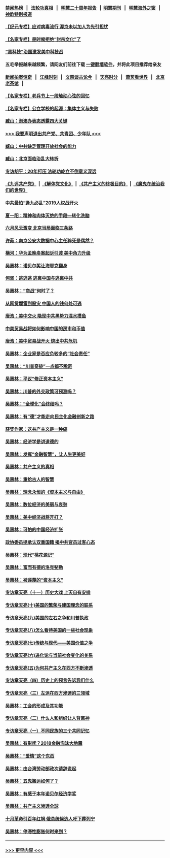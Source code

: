 #### [禁闻热榜](热点新闻.md?=0)  &nbsp;&nbsp;|&nbsp;&nbsp; [法轮功真相](https://github.com/gfw-breaker/truth/blob/master/README.md?=0) &nbsp;&nbsp;|&nbsp;&nbsp; [明慧二十周年报告](https://github.com/gfw-breaker/mh-reports/blob/master/README.md?=0) &nbsp;&nbsp;|&nbsp;&nbsp;[明慧期刊](https://github.com/gfw-breaker/mh-qikan) &nbsp;&nbsp;|&nbsp;&nbsp; [明慧海外之窗](https://github.com/gfw-breaker/mh-news/blob/master/README.md?=0) &nbsp;&nbsp;|&nbsp;&nbsp; [神韵特别报道](https://github.com/gfw-breaker/mh-news/blob/master/shenyun.md?=0)
#### [【纪元专栏】应对病毒流行 渥京未以加人为先引担忧](../pages/nsc423/n11875714.md?t=03122202) 
#### [【名家专栏】是时候拒绝“封杀文化”了](../pages/nsc423/n11814093.md?t=03122202) 
#### [“黑科技”治国激发美中科技战](../pages/nsc423/n11638056.md?t=03122202) 
#### 五毛举报越来越频繁，请网友们前往下载 [一键翻墙软件](https://github.com/gfw-breaker/ssr-accounts)，并将此项目推荐给亲友
#### [新闻拍案惊奇](https://github.com/gfw-breaker/banned-news/blob/master/pages/link4.md) &nbsp;&nbsp;|&nbsp;&nbsp; [江峰时刻](https://github.com/gfw-breaker/banned-news/blob/master/pages/link4.md) &nbsp;&nbsp;|&nbsp;&nbsp; [文昭谈古论今](https://github.com/gfw-breaker/banned-news/blob/master/pages/link4.md) &nbsp;&nbsp;|&nbsp;&nbsp; [天亮时分](https://github.com/gfw-breaker/banned-news/blob/master/pages/link4.md) &nbsp;&nbsp;|&nbsp;&nbsp; [萧茗看世界](https://github.com/gfw-breaker/banned-news/blob/master/pages/link4.md) &nbsp;&nbsp;|&nbsp;&nbsp; [北京老茶馆](https://github.com/gfw-breaker/banned-news/blob/master/pages/link4.md) &nbsp;&nbsp;|&nbsp;&nbsp; 
#### [【名家专栏】老兵节上一段触动心弦的回忆](../pages/nsc423/n11646016.md?t=03122202) 
#### [【名家专栏】公立学校的起源：集体主义与失败](../pages/nsc423/n11601833.md?t=03122202) 
#### [臧山：港澳办表态透露四大关键](../pages/nsc423/n11421628.md?t=03122202) 
#### [>>> 我要声明退出共产党、共青团、少年队 <<<](https://github.com/begood0513/goodnews/blob/master/quit/letter.md) 
#### [臧山：中共缺乏管理开放社会的能力](../pages/nsc423/n11407457.md?t=03122202) 
#### [臧山：北京面临治乱大转折](../pages/nsc423/n11406895.md?t=03122202) 
#### [专访胡平：20年打压 法轮功屹立不倒意义深远](../pages/nsc423/n11398800.md?t=03122202) 
#### [《九评共产党》](https://github.com/begood0513/9ping.md/blob/master/README.md) &nbsp;|&nbsp; [《解体党文化》](../../../../jtdwh.md/blob/master/README.md)  &nbsp;|&nbsp; [《共产主义的终极目的》](../../../../gczydzjmd.md/blob/master/README.md) &nbsp;|&nbsp; [《魔鬼在统治我们的世界》](../../../../mgztzwmdsj.md/blob/master/README.md) 
#### [中共最怕“逢九必乱”2019人权战开火](../pages/nsc423/n11385248.md?t=03122202) 
#### [夏一阳：精神和肉体灭绝的手段—转化洗脑](../pages/nsc423/n11368250.md?t=03122202) 
#### [六月风云激变 北京当局面临三条路](../pages/nsc423/n11313668.md?t=03122202) 
#### [许茹：南京公安大数据中心主任猝死是偶然？](../pages/nsc423/n11064744.md?t=03122202) 
#### [横河：华为孟晚舟案起诉引渡 美中角力升级](../pages/nsc423/n11027230.md?t=03122202) 
#### [吴惠林：诺贝尔奖让海耶克翻身](../pages/nsc423/n10890049.md?t=03122202) 
#### [何坚：逃逃逃 逃离中国与逃离中共](../pages/nsc423/n10592891.md?t=03122202) 
#### [吴惠林：“商战”何时了？](../pages/nsc423/n10573558.md?t=03122202) 
#### [从网贷爆雷到股灾 中国人的钱何处可逃](../pages/nsc423/n10572800.md?t=03122202) 
#### [唐浩：美中交火 隐现中共黑势力混水摸鱼](../pages/nsc423/n10544040.md?t=03122202) 
#### [中美贸易战将如何影响中国的房市和币值](../pages/nsc423/n10543697.md?t=03122202) 
#### [唐浩：美中贸易战开火 烧出中共危机](../pages/nsc423/n10540126.md?t=03122202) 
#### [吴惠林：企业家是否应负较多的“社会责任”](../pages/nsc423/n10535022.md?t=03122202) 
#### [吴惠林：“川普奇迹”一点都不稀奇](../pages/nsc423/n10512808.md?t=03122202) 
#### [吴惠林：平议“修正资本主义”](../pages/nsc423/n10495724.md?t=03122202) 
#### [吴惠林：川普的外交政策可预测吗？](../pages/nsc423/n10462387.md?t=03122202) 
#### [吴惠林：“全球化”会终结吗？](../pages/nsc423/n10452838.md?t=03122202) 
#### [吴惠林：有“德”才能走向民主化金融创新之路](../pages/nsc423/n10432292.md?t=03122202) 
#### [获奖作家：这共产主义是一种癌](../pages/nsc423/n10431541.md?t=03122202) 
#### [吴惠林：经济学是讲道德的](../pages/nsc423/n10398014.md?t=03122202) 
#### [吴惠林：发挥“金融智慧”，让人生更美好](../pages/nsc423/n10375019.md?t=03122202) 
#### [吴惠林：共产主义的真相](../pages/nsc423/n10351394.md?t=03122202) 
#### [吴惠林：重拾古人的智慧](../pages/nsc423/n10337691.md?t=03122202) 
#### [吴惠林：理念永恒的《资本主义与自由》](../pages/nsc423/n10316274.md?t=03122202) 
#### [吴惠林：数位经济的美丽与哀愁](../pages/nsc423/n10292946.md?t=03122202) 
#### [吴惠林：美中经济战将开打？](../pages/nsc423/n10258825.md?t=03122202) 
#### [吴惠林：可怕的中国经济扩张](../pages/nsc423/n10219147.md?t=03122202) 
#### [政协委员提承认双重国籍 揭中共官员过客心态](../pages/nsc423/n10208809.md?t=03122202) 
#### [吴惠林：现代“桃花源记”](../pages/nsc423/n10185234.md?t=03122202) 
#### [吴惠林：富而有德的洛克斐勒](../pages/nsc423/n10142264.md?t=03122202) 
#### [吴惠林：被诬蔑的“资本主义”](../pages/nsc423/n10124816.md?t=03122202) 
#### [专访章天亮（十一）历史大戏 上天自有安排](../pages/nsc423/n10094905.md?t=03122202) 
#### [专访章天亮(十)美国的繁荣与建国理念的联系](../pages/nsc423/n10094899.md?t=03122202) 
#### [专访章天亮(九)美国的左右之争和川普执政](../pages/nsc423/n10094889.md?t=03122202) 
#### [专访章天亮(八)怎么看待美国的一些社会现象](../pages/nsc423/n10094857.md?t=03122202) 
#### [专访章天亮(七)传统与现代——美国价值之争](../pages/nsc423/n10093140.md?t=03122202) 
#### [专访章天亮(六)进化论与当前社会变化的关系](../pages/nsc423/n10092036.md?t=03122202) 
#### [专访章天亮(五)为何共产主义在西方不断渗透](../pages/nsc423/n10083620.md?t=03122202) 
#### [专访章天亮（四）历史上的预言告诉我们什么](../pages/nsc423/n10083606.md?t=03122202) 
#### [专访章天亮（三）左派在西方渗透的三领域](../pages/nsc423/n10081115.md?t=03122202) 
#### [吴惠林：工会的形成及其功能](../pages/nsc423/n10080633.md?t=03122202) 
#### [专访章天亮（二）什么人和组织让人背离神](../pages/nsc423/n10076637.md?t=03122202) 
#### [专访章天亮（一）不同民族的三个共同记忆](../pages/nsc423/n10074188.md?t=03122202) 
#### [吴惠林：有影呒？2018金融泡沫大地震](../pages/nsc423/n10040534.md?t=03122202) 
#### [吴惠林：“爱情”这个东西](../pages/nsc423/n10019423.md?t=03122202) 
#### [吴惠林：由台湾劳动部政次请辞说起](../pages/nsc423/n9979679.md?t=03122202) 
#### [吴惠林：五鬼搬运如何了？](../pages/nsc423/n9925338.md?t=03122202) 
#### [吴惠林：有感于本年诺贝尔经济学奖](../pages/nsc423/n9871883.md?t=03122202) 
#### [吴惠林：共产主义渗透全球](../pages/nsc423/n9812748.md?t=03122202) 
#### [十月革命引百年红祸 俄总统候选人吁下葬列宁](../pages/nsc423/n9810182.md?t=03122202) 
#### [吴惠林：停滞性膨胀何时来到？](../pages/nsc423/n9764136.md?t=03122202) 

----
#### [ >>> 更早内容 <<< ](../indexes/nsc423-earlier.md)
